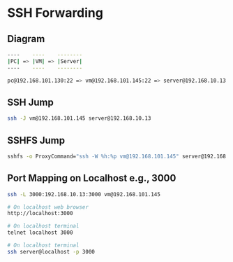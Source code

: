 # SSH Forwarding

## Diagram

```bash
----    ----    --------
|PC| => |VM| => |Server|
----    ----    --------

pc@192.168.101.130:22 => vm@192.168.101.145:22 => server@192.168.10.13:22
```

## SSH Jump

```bash
ssh -J vm@192.168.101.145 server@192.168.10.13
```

## SSHFS Jump

```bash
sshfs -o ProxyCommand="ssh -W %h:%p vm@192.168.101.145" server@192.168.10.13:/home/server/Desktop /home/vm/Desktop/LAN/SERVER
```

## Port Mapping on Localhost e.g., 3000

```bash
ssh -L 3000:192.168.10.13:3000 vm@192.168.101.145

# On localhost web browser
http://localhost:3000

# On localhost terminal
telnet localhost 3000

# On localhost terminal
ssh server@localhost -p 3000
```
